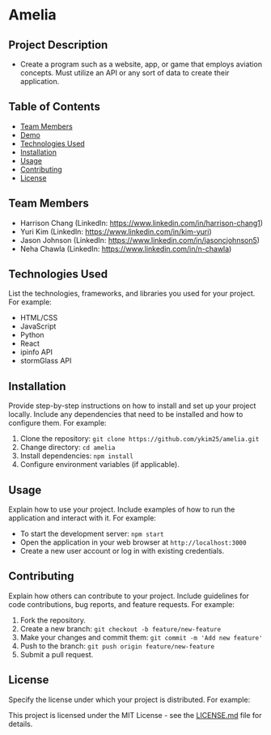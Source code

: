 # Amelia

## Project Description

- Create a program such as a website, app, or game that employs aviation concepts. Must utilize an API or any sort of data to create their application.

## Table of Contents

- [Team Members](#team-members)
- [Demo](#demo)
- [Technologies Used](#technologies-used)
- [Installation](#installation)
- [Usage](#usage)
- [Contributing](#contributing)
- [License](#license)

## Team Members

- Harrison Chang (LinkedIn: https://www.linkedin.com/in/harrison-chang1)
- Yuri Kim (LinkedIn: https://www.linkedin.com/in/kim-yuri)
- Jason Johnson (LinkedIn: https://www.linkedin.com/in/jasoncjohnson5)
- Neha Chawla (LinkedIn: https://www.linkedin.com/in/n-chawla)

## Technologies Used

List the technologies, frameworks, and libraries you used for your project. For example:

- HTML/CSS
- JavaScript
- Python
- React
- ipinfo API
- stormGlass API

## Installation

Provide step-by-step instructions on how to install and set up your project locally. Include any dependencies that need to be installed and how to configure them. For example:

1. Clone the repository: `git clone https://github.com/ykim25/amelia.git`
2. Change directory: `cd amelia`
3. Install dependencies: `npm install`
4. Configure environment variables (if applicable).

## Usage

Explain how to use your project. Include examples of how to run the application and interact with it. For example:

- To start the development server: `npm start`
- Open the application in your web browser at `http://localhost:3000`
- Create a new user account or log in with existing credentials.

## Contributing

Explain how others can contribute to your project. Include guidelines for code contributions, bug reports, and feature requests. For example:

1. Fork the repository.
2. Create a new branch: `git checkout -b feature/new-feature`
3. Make your changes and commit them: `git commit -m 'Add new feature'`
4. Push to the branch: `git push origin feature/new-feature`
5. Submit a pull request.

## License

Specify the license under which your project is distributed. For example:

This project is licensed under the MIT License - see the [LICENSE.md](LICENSE.md) file for details.
